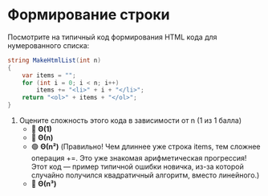 # Формирование строки

Посмотрите на типичный код формирования HTML кода для нумерованного списка:

```cs
string MakeHtmlList(int n)
{
    var items = "";
    for (int i = 0; i < n; i++)
        items += "<li>" + i + "</li>";
    return "<ol>" + items + "</ol>";
}
```

1. Оцените сложность этого кода в зависимости от n (1 из 1 балла)
   * 🔴 **Θ(1)**
   * 🔴 **Θ(n)**
   * 🟢 **Θ(n²)** (Правильно! Чем длиннее уже строка items, тем сложнее операция +=. Это уже знакомая арифметическая прогрессия! Этот код — пример типичной ошибки новичка, из-за которой случайно получился квадратичный алгоритм, вместо линейного.)
   * 🔴 **Θ(n³)**
